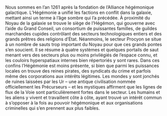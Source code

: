 Nous sommes en l’an 1261 après la fondation de l’Alliance hégémonique galactique.
L’Hégémonie a unifié les factions en conflit dans la galaxie, mettant ainsi un terme à l’âge sombre qui l’a précédée. À proximité du Noyau de la galaxie se trouve le siège de l’Hégémon, qui gouverne avec l’aide du Grand Conseil, un consortium de puissantes familles, de guildes marchandes cupides contrôlant des secteurs technologiques entiers et des grands prêtres des religions d’État.
Néanmoins, le secteur Procyon se situe à un nombre de sauts trop important du Noyau pour que ces grands pontes s’en soucient. Il se résume à quatre systèmes et quelques
portails de saut menant vers des secteurs plus ou moins privilégiés de l’espace connu, et les couloirs hyperspatiaux internes bien répertoriés y sont rares. Dans ces confins l’Hégémonie est moins présente, si bien que parmi les puissances locales on trouve des reines pirates, des syndicats du crime et parfois même des corporations aux intérêts légitimes.
Les mondes y sont jonchés de ruines laissées par les Ur – une antique civilisation nommée officiellement les Précurseurs – et les mystiques affirment que les lignes de flux de la Voie sont particulièrement fortes dans le secteur. Les humains et les aliens y vivent et travaillent côte à côte, ayant trouvé un intérêt commun à s’opposer à la fois au pouvoir hégémonique et aux organisations criminelles qui s’en prennent aux plus faibles.